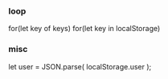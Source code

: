 ### loop

for(let key of keys)
for(let key in localStorage)

### misc

let user = JSON.parse( localStorage.user );
